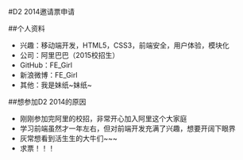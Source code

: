 #D2 2014邀请票申请

##个人资料

  * 兴趣：移动端开发，HTML5，CSS3，前端安全，用户体验，模块化
  * 公司：阿里巴巴（2015校招生）
  * GitHub：FE_Girl
  * 新浪微博：FE_Girl
  * 其他：我是妹纸~妹纸~

##想参加D2 2014的原因

  * 刚刚参加完阿里的校招，非常开心加入阿里这个大家庭
  * 学习前端虽然才一年左右，但对前端开发充满了兴趣，想要开阔下眼界
  * 灰常想看到活生生的大牛们~~~
  * 求票！！！
